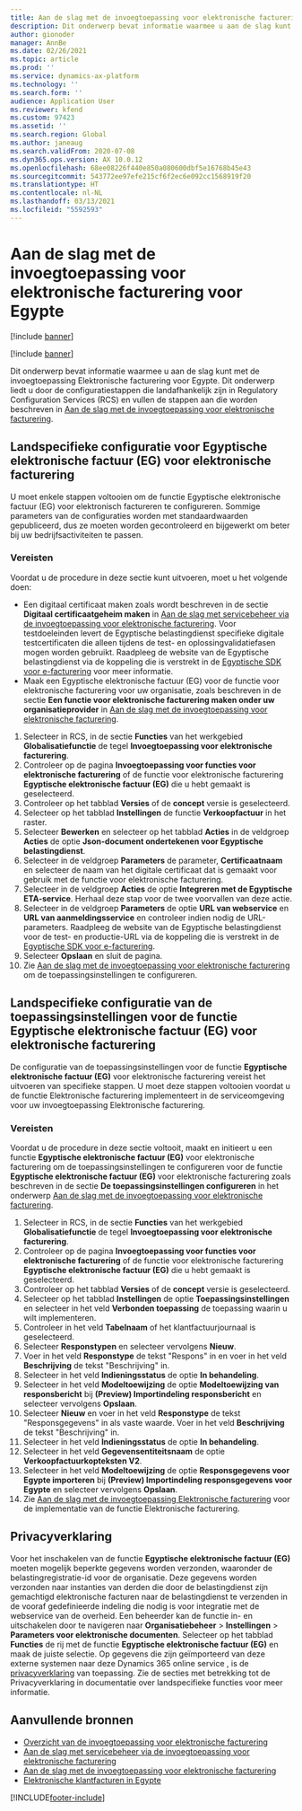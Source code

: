 ```yaml
---
title: Aan de slag met de invoegtoepassing voor elektronische facturering voor Egypte
description: Dit onderwerp bevat informatie waarmee u aan de slag kunt met de invoegtoepassing Elektronische facturering voor Egypte in Finance en Supply Chain Management.
author: gionoder
manager: AnnBe
ms.date: 02/26/2021
ms.topic: article
ms.prod: ''
ms.service: dynamics-ax-platform
ms.technology: ''
ms.search.form: ''
audience: Application User
ms.reviewer: kfend
ms.custom: 97423
ms.assetid: ''
ms.search.region: Global
ms.author: janeaug
ms.search.validFrom: 2020-07-08
ms.dyn365.ops.version: AX 10.0.12
ms.openlocfilehash: 68ee08226f440e850a080600dbf5e16768b45e43
ms.sourcegitcommit: 543772ee97efe215cf6f2ec6e092cc1568919f20
ms.translationtype: HT
ms.contentlocale: nl-NL
ms.lasthandoff: 03/13/2021
ms.locfileid: "5592593"
---
```

# <a name="get-started-with-the-electronic-invoicing-add-on-for-egypt"></a>Aan de slag met de invoegtoepassing voor elektronische facturering voor Egypte

[!include [banner](../includes/banner.md)]

[!include [banner](../includes/preview-banner.md)]

Dit onderwerp bevat informatie waarmee u aan de slag kunt met de invoegtoepassing Elektronische facturering voor Egypte. Dit onderwerp liedt u door de configuratiestappen die landafhankelijk zijn in Regulatory Configuration Services (RCS) en vullen de stappen aan die worden beschreven in [Aan de slag met de invoegtoepassing voor elektronische facturering](e-invoicing-get-started.md).

## <a name="country-specific-configuration-for-egyptian-electronic-invoice-eg-electronic-invoicing-feature"></a>Landspecifieke configuratie voor Egyptische elektronische factuur (EG) voor elektronische facturering

U moet enkele stappen voltooien om de functie Egyptische elektronische factuur (EG) voor elektronisch factureren te configureren. Sommige parameters van de configuraties worden met standaardwaarden gepubliceerd, dus ze moeten worden gecontroleerd en bijgewerkt om beter bij uw bedrijfsactiviteiten te passen.

### <a name="prerequisites"></a>Vereisten

Voordat u de procedure in deze sectie kunt uitvoeren, moet u het volgende doen:

- Een digitaal certificaat maken zoals wordt beschreven in de sectie **Digitaal certificaatgeheim maken** in [Aan de slag met servicebeheer via de invoegtoepassing voor elektronische facturering](e-invoicing-get-started-service-administration.md). Voor testdoeleinden levert de Egyptische belastingdienst specifieke digitale testcertificaten die alleen tijdens de test- en oplossingvalidatiefasen mogen worden gebruikt. Raadpleeg de website van de Egyptische belastingdienst via de koppeling die is verstrekt in de [Egyptische SDK voor e-facturering](https://sdk.sit.invoicing.eta.gov.eg/faq/) voor meer informatie.
- Maak een Egyptische elektronische factuur (EG) voor de functie voor elektronische facturering voor uw organisatie, zoals beschreven in de sectie **Een functie voor elektronische facturering maken onder uw organisatieprovider** in [Aan de slag met de invoegtoepassing voor elektronische facturering](e-invoicing-get-started.md).

1. Selecteer in RCS, in de sectie **Functies** van het werkgebied **Globalisatiefunctie** de tegel **Invoegtoepassing voor elektronische facturering**.
2. Controleer op de pagina **Invoegtoepassing voor functies voor elektronische facturering** of de functie voor elektronische facturering **Egyptische elektronische factuur (EG)** die u hebt gemaakt is geselecteerd.
3. Controleer op het tabblad **Versies** of de **concept** versie is geselecteerd.
4. Selecteer op het tabblad **Instellingen** de functie **Verkoopfactuur** in het raster.
5. Selecteer **Bewerken** en selecteer op het tabblad **Acties** in de veldgroep **Acties** de optie **Json-document ondertekenen voor Egyptische belastingdienst**.
6. Selecteer in de veldgroep **Parameters** de parameter, **Certificaatnaam** en selecteer de naam van het digitale certificaat dat is gemaakt voor gebruik met de functie voor elektronische facturering.
7. Selecteer in de veldgroep **Acties** de optie **Integreren met de Egyptische ETA-service**. Herhaal deze stap voor de twee voorvallen van deze actie.
8. Selecteer in de veldgroep **Parameters** de optie **URL van webservice** en **URL van aanmeldingsservice** en controleer indien nodig de URL-parameters. Raadpleeg de website van de Egyptische belastingdienst voor de test- en productie-URL via de koppeling die is verstrekt in de [Egyptische SDK voor e-facturering](https://sdk.sit.invoicing.eta.gov.eg/faq/).
9. Selecteer **Opslaan** en sluit de pagina.
10. Zie [Aan de slag met de invoegtoepassing voor elektronische facturering](e-invoicing-get-started.md) om de toepassingsinstellingen te configureren.

## <a name="country-specific-configuration-of-the-application-setup-for-the-egyptian-electronic-invoice-eg-electronic-invoicing-feature"></a>Landspecifieke configuratie van de toepassingsinstellingen voor de functie Egyptische elektronische factuur (EG) voor elektronische facturering

De configuratie van de toepassingsinstellingen voor de functie **Egyptische elektronische factuur (EG)** voor elektronische facturering vereist het uitvoeren van specifieke stappen. U moet deze stappen voltooien voordat u de functie Elektronische facturering implementeert in de serviceomgeving voor uw invoegtoepassing Elektronische facturering.

### <a name="prerequisites"></a>Vereisten

Voordat u de procedure in deze sectie voltooit, maakt en initieert u een functie **Egyptische elektronische factuur (EG)** voor elektronische facturering om de toepassingsinstellingen te configureren voor de functie **Egyptische elektronische factuur (EG)** voor elektronische facturering zoals beschreven in de sectie **De toepassingsinstellingen configureren** in het onderwerp [Aan de slag met de invoegtoepassing voor elektronische facturering](e-invoicing-get-started.md).

1. Selecteer in RCS, in de sectie **Functies** van het werkgebied **Globalisatiefunctie** de tegel **Invoegtoepassing voor elektronische facturering**.
2. Controleer op de pagina **Invoegtoepassing voor functies voor elektronische facturering** of de functie voor elektronische facturering **Egyptische elektronische factuur (EG)** die u hebt gemaakt is geselecteerd.
3. Controleer op het tabblad **Versies** of de **concept** versie is geselecteerd.
4. Selecteer op het tabblad **Instellingen** de optie **Toepassingsinstellingen** en selecteer in het veld **Verbonden toepassing** de toepassing waarin u wilt implementeren.
5. Controleer in het veld **Tabelnaam** of het klantfactuurjournaal is geselecteerd.
6. Selecteer **Responstypen** en selecteer vervolgens **Nieuw**.
7. Voer in het veld **Responstype** de tekst "Respons" in en voer in het veld **Beschrijving** de tekst "Beschrijving" in.
8. Selecteer in het veld **Indieningsstatus** de optie **In behandeling**.
9. Selecteer in het veld **Modeltoewijzing** de optie **Modeltoewijzing van responsbericht** bij **(Preview) Importindeling responsbericht** en selecteer vervolgens **Opslaan**.
10. Selecteer **Nieuw** en voer in het veld **Responstype** de tekst "Responsgegevens" in als vaste waarde. Voer in het veld **Beschrijving** de tekst "Beschrijving" in.
11. Selecteer in het veld **Indieningsstatus** de optie **In behandeling**.
12. Selecteer in het veld **Gegevensentiteitsnaam** de optie **Verkoopfactuurkopteksten V2**.
13. Selecteer in het veld **Modeltoewijzing** de optie **Responsgegevens voor Egypte importeren** bij **(Preview) Importindeling responsgegevens voor Egypte** en selecteer vervolgens **Opslaan**.
14. Zie [Aan de slag met de invoegtoepassing Elektronische facturering](e-invoicing-get-started.md) voor de implementatie van de functie Elektronische facturering.

## <a name="privacy-notice"></a>Privacyverklaring

Voor het inschakelen van de functie **Egyptische elektronische factuur (EG)** moeten mogelijk beperkte gegevens worden verzonden, waaronder de belastingregistratie-id voor de organisatie. Deze gegevens worden verzonden naar instanties van derden die door de belastingdienst zijn gemachtigd elektronische facturen naar de belastingdienst te verzenden in de vooraf gedefinieerde indeling die nodig is voor integratie met de webservice van de overheid. Een beheerder kan de functie in- en uitschakelen door te navigeren naar **Organisatiebeheer** > **Instellingen** > **Parameters voor elektronische documenten**. Selecteer op het tabblad **Functies** de rij met de functie **Egyptische elektronische factuur (EG)** en maak de juiste selectie. Op gegevens die zijn geïmporteerd van deze externe systemen naar deze Dynamics 365 online service , is de [privacyverklaring](https://go.microsoft.com/fwlink/?LinkId=512132) van toepassing. Zie de secties met betrekking tot de Privacyverklaring in documentatie over landspecifieke functies voor meer informatie.

## <a name="additional-resources"></a>Aanvullende bronnen

- [Overzicht van de invoegtoepassing voor elektronische facturering](e-invoicing-service-overview.md)
- [Aan de slag met servicebeheer via de invoegtoepassing voor elektronische facturering](e-invoicing-get-started-service-administration.md)
- [Aan de slag met de invoegtoepassing voor elektronische facturering](e-invoicing-get-started.md)
- [Elektronische klantfacturen in Egypte](emea-egy-e-invoices.md)


[!INCLUDE[footer-include](../../includes/footer-banner.md)]
